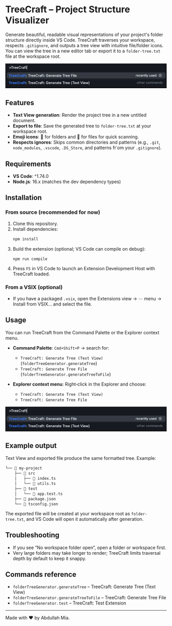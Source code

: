 # TreeCraft – Project Structure Visualizer

Generate beautiful, readable visual representations of your project's folder structure directly inside VS Code. TreeCraft traverses your workspace, respects `.gitignore`, and outputs a tree view with intuitive file/folder icons. You can view the tree in a new editor tab or export it to a `folder-tree.txt` file at the workspace root.

![TreeCraft Screenshot](images/screenshot.png)

## Features

- **Text View generation**: Render the project tree in a new untitled document.
- **Export to file**: Save the generated tree to `folder-tree.txt` at your workspace root.
- **Emoji icons**: 📁 for folders and 📄 for files for quick scanning.
- **Respects ignores**: Skips common directories and patterns (e.g., `.git`, `node_modules`, `.vscode`, `.DS_Store`, and patterns fr˙om your `.gitignore`).

## Requirements

- **VS Code**: ^1.74.0
- **Node.js**: 16.x (matches the dev dependency types)

## Installation

### From source (recommended for now)

1. Clone this repository.
2. Install dependencies:
   ```bash
   npm install
   ```
3. Build the extension (optional; VS Code can compile on debug):
   ```bash
   npm run compile
   ```
4. Press `F5` in VS Code to launch an Extension Development Host with TreeCraft loaded.

### From a VSIX (optional)

- If you have a packaged `.vsix`, open the Extensions view → ⋯ menu → Install from VSIX... and select the file.

## Usage

You can run TreeCraft from the Command Palette or the Explorer context menu.

- **Command Palette**: `Cmd+Shift+P` → search for:

  - `TreeCraft: Generate Tree (Text View)` (`folderTreeGenerator.generateTree`)
  - `TreeCraft: Generate Tree File` (`folderTreeGenerator.generateTreeToFile`)

- **Explorer context menu**: Right‑click in the Explorer and choose:
  - `TreeCraft: Generate Tree (Text View)`
  - `TreeCraft: Generate Tree File`

![Context Menu](images/screenshot.png)

## Example output

Text View and exported file produce the same formatted tree. Example:

```text
└── 📁 my-project
    ├── 📁 src
    │   ├── 📄 index.ts
    │   └── 📄 utils.ts
    ├── 📁 test
    │   └── 📄 app.test.ts
    ├── 📄 package.json
    └── 📄 tsconfig.json
```

The exported file will be created at your workspace root as `folder-tree.txt`, and VS Code will open it automatically after generation.

## Troubleshooting

- If you see “No workspace folder open”, open a folder or workspace first.
- Very large folders may take longer to render; TreeCraft limits traversal depth by default to keep it snappy.

## Commands reference

- `folderTreeGenerator.generateTree` – TreeCraft: Generate Tree (Text View)
- `folderTreeGenerator.generateTreeToFile` – TreeCraft: Generate Tree File
- `folderTreeGenerator.test` – TreeCraft: Test Extension

---

Made with ❤️ by Abdullah Mia.
